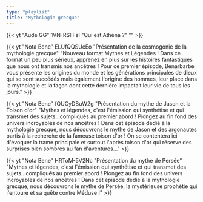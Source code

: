 ```yaml
---
type: "playlist"
title: "Mythologie grecque"
---
```



{{< yt "Aude GG" 1VN-RSlIFsI "Qui est Athéna ?" "" >}}

{{< yt "Nota Bene" ELUfQQSUcEo "Présentation de la cosmogonie de la mythologie grecque" "Nouveau format Mythes et Légendes ! Dans ce format un peu plus sérieux, apprenez en plus sur les histoires fantastiques que nous ont transmis nos ancêtres ! Pour ce premier épisode, Bénarbarbe vous présente les origines du monde et les générations principales de dieux qui se sont succédés mais également l'origine des hommes, leur place dans la mythologie et la façon dont cette dernière impactait leur vie de tous les jours." >}}

{{< yt "Nota Bene" fQUCyDBuW2g "Présentation du mythe de Jason et la Toison d'or" "Mythes et légendes, c'est l'émission qui synthétise et qui transmet des sujets...compliqués au premier abord ! Plongez au fin fond des univers incroyables de nos ancêtres ! Dans cet épisode dédié à la mythologie grecque, nous découvrons le mythe de Jason et des argonautes partis à la recherche de la fameuse toison d'or ! On se contentera ici d'évoquer la trame principale et surtout l'après toison d'or qui réserve des surprises bien sombres au fan d'aventures..." >}}

{{< yt "Nota Bene" HRToM-5V2Nc "Présentation du mythe de Persée" "Mythes et légendes, c'est l'émission qui synthétise et qui transmet des sujets...compliqués au premier abord ! Plongez au fin fond des univers incroyables de nos ancêtres ! Dans cet épisode dédié à la mythologie grecque, nous découvrons le mythe de Persée, la mystérieuse prophétie qui l'entoure et sa quête contre Méduse !" >}}
